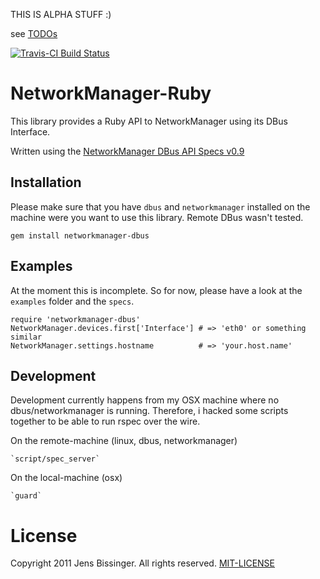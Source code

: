 THIS IS ALPHA STUFF :)

see [TODOs](TODO.md)

[![Travis-CI Build Status](https://secure.travis-ci.org/dpree/networkmanager-dbus.png)](https://secure.travis-ci.org/dpree/networkmanager-dbus)

# NetworkManager-Ruby

This library provides a Ruby API to NetworkManager using its DBus Interface.

Written using the [NetworkManager DBus API Specs v0.9](http://projects.gnome.org/NetworkManager/developers/api/09/spec.html)

## Installation

Please make sure that you have `dbus` and `networkmanager` installed on the machine
were you want to use this library. Remote DBus wasn't tested.

    gem install networkmanager-dbus

## Examples

At the moment this is incomplete. So for now,
please have a look at the `examples` folder and the `specs`.

    require 'networkmanager-dbus'
    NetworkManager.devices.first['Interface'] # => 'eth0' or something similar
    NetworkManager.settings.hostname          # => 'your.host.name'

## Development

Development currently happens from my OSX machine where no dbus/networkmanager
is running. Therefore, i hacked some scripts together to be able to run rspec
over the wire.

On the remote-machine (linux, dbus, networkmanager)

    `script/spec_server`
    
On the local-machine (osx)

    `guard`

# License

Copyright 2011 Jens Bissinger. All rights reserved. [MIT-LICENSE](MIT-LICENSE)
